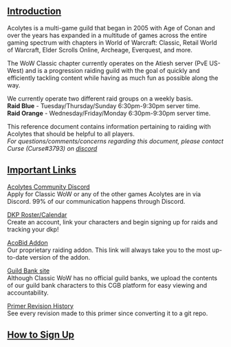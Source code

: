 ## [Introduction](#intro)

Acolytes is a multi-game guild that began in 2005 with Age of Conan and over the years has expanded in a multitude of games across the entire gaming spectrum with chapters in World of Warcraft: Classic, Retail World of Warcraft, Elder Scrolls Online, Archeage, Everquest, and more.

The WoW Classic chapter currently operates on the Atiesh server (PvE US-West) and is a progression raiding guild with the goal of quickly and efficiently tackling content while having as much fun as possible along the way.

We currently operate two different raid groups on a weekly basis.  
**Raid Blue** - Tuesday/Thursday/Sunday 6:30pm-9:30pm server time.  
**Raid Orange** - Wednesday/Friday/Monday 6:30pm-9:30pm server time.

This reference document contains information pertaining to raiding with Acolytes that should be helpful to all players.  
*For questions/comments/concerns regarding this document, please contact Curse (Curse#3793) on [discord](https://discord.gg/bpv72Z)*

## [Important Links](#important-links)

[Acolytes Community Discord](https://discord.gg/bpv72Z)  
Apply for Classic WoW or any of the other games Acolytes are in via Discord. 99% of our communication happens through Discord.

[DKP Roster/Calendar](https://dkp.acolytesgaming.org)  
Create an account, link your characters and begin signing up for raids and tracking your dkp!

[AcoBid Addon](https://github.com/Curse-Atiesh/AcoBid/releases/latest)  
Our proprietary raiding addon. This link will always take you to the most up-to-date version of the addon. 

[Guild Bank site](https://classicguildbank.com/#/user/invite/qCKgtVP0SDrdbG7ARPoQ)  
Although Classic WoW has no official guild banks, we upload the contents of our guild bank characters to this CGB platform for easy viewing and accountability.

[Primer Revision History](https://github.com/Curse-Atiesh/raid-primer/commits/master)  
See every revision made to this primer since converting it to a git repo.

## [How to Sign Up](#sign-up)

